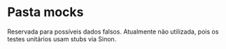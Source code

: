 # Pasta mocks

Reservada para possíveis dados falsos.
Atualmente não utilizada, pois os testes unitários usam stubs via Sinon.
